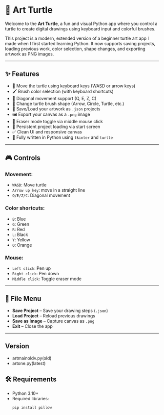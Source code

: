 # 🐢 Art Turtle

Welcome to the **Art Turtle**, a fun and visual Python app where you control a turtle to create digital drawings using keyboard input and colorful brushes.

This project is a modern, extended version of a beginner turtle art app I made when I first started learning Python. It now supports saving projects, loading previous work, color selection, shape changes, and exporting artwork as PNG images.

---

## ✨ Features

- 🎨 Move the turtle using keyboard keys (WASD or arrow keys)
- 🖌️ Brush color selection (with keyboard shortcuts)
- 🧭 Diagonal movement support (Q, E, Z, C)
- 🐢 Change turtle brush shape (Arrow, Circle, Turtle, etc.)
- 💾 Save/Load your artwork as `.json` projects
- 🖼 Export your canvas as a `.png` image
- 🧽 Eraser mode toggle via middle mouse click
- 🔄 Persistent project loading via start screen
- ✅ Clean UI and responsive canvas
- 🐍 Fully written in Python using `tkinter` and `turtle`

---

## 🎮 Controls

### Movement:
-  `WASD`: Move turtle
-  `Arrow up key`: move in a straight line
- `Q/E/Z/C`: Diagonal movement

### Color shortcuts:
- `B`: Blue
- `G`: Green
- `R`: Red
- `L`: Black
- `Y`: Yellow
- `O`: Orange

### Mouse:
- `Left click`: Pen up
- `Right click`: Pen down
- `Middle click`: Toggle eraser mode

---

## 📁 File Menu

- **Save Project** – Save your drawing steps (`.json`)
- **Load Project** – Reload previous drawings
- **Save as Image** – Capture canvas as `.png`
- **Exit** – Close the app

---

## Version

- artmainoldv.py(old)
- artone.py(latest)

## 🛠 Requirements

- Python 3.10+
- Required libraries:
  ```bash
  pip install pillow
